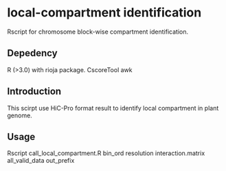 # local-compartment identification
Rscript for chromosome block-wise compartment identification.
## Depedency
R (>3.0) with rioja package.
CscoreTool
awk
## Introduction
This scirpt use HiC-Pro format result to identify local compartment in plant genome.
## Usage
Rscript call_local_compartment.R bin_ord resolution interaction.matrix all_valid_data out_prefix 
